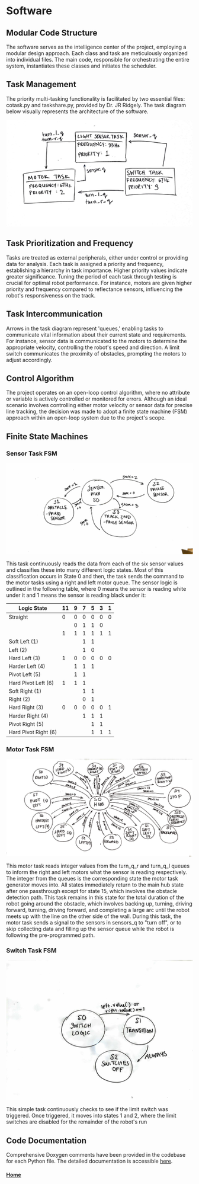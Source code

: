 # Software
## Modular Code Structure

The software serves as the intelligence center of the project, employing a modular design approach. Each class and task are meticulously organized into individual files. The main code, responsible for orchestrating the entire system, instantiates these classes and initiates the scheduler.

## Task Management

The priority multi-tasking functionality is facilitated by two essential files: cotask.py and taskshare.py, provided by Dr. JR Ridgely. The task diagram below visually represents the architecture of the software.

![here](./assets/images/task_diagram.JPG)

## Task Prioritization and Frequency

Tasks are treated as external peripherals, either under control or providing data for analysis. Each task is assigned a priority and frequency, establishing a hierarchy in task importance. Higher priority values indicate greater significance. Tuning the period of each task through testing is crucial for optimal robot performance. For instance, motors are given higher priority and frequency compared to reflectance sensors, influencing the robot's responsiveness on the track.

## Task Intercommunication

Arrows in the task diagram represent 'queues,' enabling tasks to communicate vital information about their current state and requirements. For instance, sensor data is communicated to the motors to determine the appropriate velocity, controlling the robot's speed and direction. A limit switch communicates the proximity of obstacles, prompting the motors to adjust accordingly.

## Control Algorithm

The project operates on an open-loop control algorithm, where no attribute or variable is actively controlled or monitored for errors. Although an ideal scenario involves controlling either motor velocity or sensor data for precise line tracking, the decision was made to adopt a finite state machine (FSM) approach within an open-loop system due to the project's scope.

## Finite State Machines

### Sensor Task FSM

![here](./assets/images/sen_gen_fsm.jpg)

This task continuously reads the data from each of the six sensor values and classifies these into many different logic states. Most of this classification occurs in State 0 and then, the task sends the command to the motor tasks using a right and left motor queue. The sensor logic is outlined in the following table, where 0 means the sensor is reading white under it and 1 means the sensor is reading black under it:

| Logic State           | 11 | 9 | 7 | 5 | 3 | 1 |
|-----------------------|----|---|---|---|---|---|
| Straight              | 0  | 0 | 0 | 0 | 0 | 0 |
|                       |    | 0 | 1 | 1 | 0 |   |
|                       | 1  | 1 | 1 | 1 | 1 | 1 |
| Soft Left (1)         |    |   | 1 | 1 |   |   |
| Left (2)              |    |   | 1 | 0 |   |   |
| Hard Left (3)         | 1  | 0 | 0 | 0 | 0 | 0 |
| Harder Left (4)       |    | 1 | 1 | 1 |   |   |
| Pivot Left (5)        |    | 1 | 1 |   |   |   |
| Hard Pivot Left (6)   | 1  | 1 | 1 |   |   |   |
| Soft Right (1)        |    |   | 1 | 1 |   |   |
| Right (2)             |    |   | 0 | 1 |   |   |
| Hard Right (3)        | 0  | 0 | 0 | 0 | 0 | 1 |
| Harder Right (4)      |    |   | 1 | 1 | 1 |   |
| Pivot Right (5)       |    |   |   | 1 | 1 |   |
| Hard Pivot Right  (6) |    |   |   | 1 | 1 | 1 |

### Motor Task FSM

![here](./assets/images/mot_gen_fsm.JPG)

This motor task reads integer values from the turn_q_r and turn_q_l queues to inform the right and left motors what the sensor is reading respectively. The integer from the queues is the corresponding state the motor task generator moves into. All states immediately return to the main hub state after one passthrough except for state 15, which involves the obstacle detection path. This task remains in this state for the total duration of the robot going around the obstacle, which involves backing up, turning, driving forward, turning, driving forward, and completing a large arc until the robot meets up with the line on the other side of the wall. During this task, the motor task sends a signal to the sensors in sensors_q to "turn off", or to skip collecting data and filling up the sensor queue while the robot is following the pre-programmed path. 

### Switch Task FSM

![here](./assets/images/sw_gen_fsm.jpg)

This simple task continuously checks to see if the limit switch was triggered. Once triggered, it moves into states 1 and 2, where the limit switches are disabled for the remainder of the robot's run

## Code Documentation
Comprehensive Doxygen comments have been provided in the codebase for each Python file. The detailed documentation is accessible [here](https://ayush17318.github.io/Term-Project/).

#### [Home](./README.md) 
